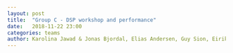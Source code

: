 ```yaml
---
layout: post
title:  "Group C - DSP workshop and performance"
date:   2018-11-22 23:00
categories: teams
author: Karolina Jawad & Jonas Bjordal, Elias Andersen, Guy Sion, Eirik Dahl 
---
```

